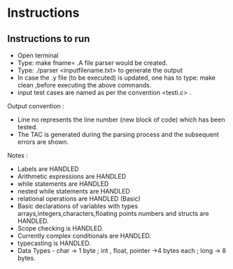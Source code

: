 # Instructions

## Instructions to run

- Open terminal
- Type: make fname=<filename> .A file parser would be created.
- Type: ./parser <inputfilename.txt> to generate the output
- In case the .y file (to be executed) is updated, one has to type: make clean ,before executing the above commands.
- input test cases are named as per the convention <testi.c> .

Output convention :

- Line no represents the line number (new block of code) which has been tested.
- The TAC is generated during the parsing process and the subsequent errors are shown.

Notes :

- Labels are HANDLED
- Arithmetic expressions are HANDLED
- while statements are HANDLED
- nested while statements are HANDLED
- relational operations are HANDLED (Basic)
- Basic declarations of variables with types arrays,integers,characters,floating points numbers and structs are HANDLED.
- Scope checking is HANDLED.
- Currently complex conditionals are HANDLED.
- typecasting is HANDLED.
- Data Types - char -> 1 byte ; int , float, pointer ->4 bytes each ; long -> 8 bytes.
